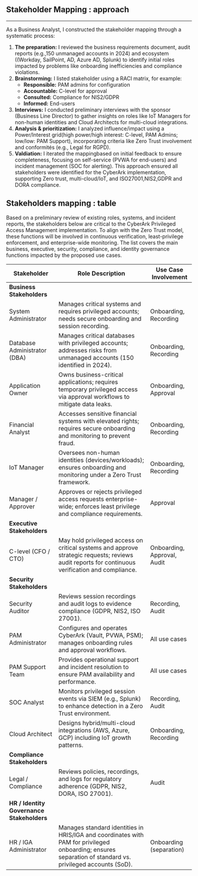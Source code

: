 ## Stakeholder Mapping : approach
___

As a Business Analyst, I constructed the stakeholder mapping through a systematic process: 
1.	**The preparation:** I reviewed the business requirements document, audit reports (e.g.,150  unmanaged accounts in 2024) and ecosystem ((Workday, SailPoint, AD, Azure AD, Splunk) to identify initial roles impacted by problems like onboarding inefficiencies and compliance violations.
2.	**Brainstorming:** I listed stakeholder using a RACI matrix, for example:
    - **Responsible:** PAM admins for configuration
    - **Accountable:** C-level for approval
    - **Consulted:** Compliance for NIS2/GDPR 
    - **Informed:** End-users
4.	**Interviews:** I conducted preliminary interviews with the sponsor (Business Line Director) to gather insights on roles like IoT Managers for non-human identities and Cloud Architects for multi-cloud integrations.
5. **Analysis & prioritization:** I analyzed influence/impact using a Power/Interest grid(high power/high interest: C-level, PAM Admins; low/low: PAM Support), incorporating criteria like Zero Trust involvement and conformités (e.g., Legal for RGPD).
6.	**Valdiation:** I iterated the mappingbased on initial feedback to ensure completeness, focusing on self-service (PVWA for end-users) and incident management (SOC for alerting). 
This approach ensured all stakeholders were identified for the CyberArk implementation, supporting Zero trust, multi-cloud/IoT, and ISO27001,NIS2,GDPR and DORA compliance. 



## Stakeholders mapping : table

Based on a preliminary review of existing roles, systems, and incident reports, the stakeholders below are critical to the CyberArk Privileged Access Management implementation.
To align with the Zero Trust model, these functions will be involved in continuous verification, least-privilege enforcement, and enterprise-wide monitoring.
The list covers the main business, executive, security, compliance, and identity governance functions impacted by the proposed use cases.

| Stakeholder | Role Description | Use Case Involvement |
|---|---|---|
| **Business Stakeholders** |  |  |
| System Administrator | Manages critical systems and requires privileged accounts; needs secure onboarding and session recording. | Onboarding, Recording |
| Database Administrator (DBA) | Manages critical databases with privileged accounts; addresses risks from unmanaged accounts (150 identified in 2024). | Onboarding, Recording |
| Application Owner | Owns business-critical applications; requires temporary privileged access via approval workflows to mitigate data leaks. | Onboarding, Approval |
| Financial Analyst | Accesses sensitive financial systems with elevated rights; requires secure onboarding and monitoring to prevent fraud. | Onboarding, Recording |
| IoT Manager | Oversees non-human identities (devices/workloads); ensures onboarding and monitoring under a Zero Trust framework. | Onboarding, Recording |
| Manager / Approver | Approves or rejects privileged access requests enterprise-wide; enforces least privilege and compliance requirements. | Approval |
| **Executive Stakeholders** |  |  |
| C-level (CFO / CTO) | May hold privileged access on critical systems and approve strategic requests; reviews audit reports for continuous verification and compliance. | Onboarding, Approval, Audit |
| **Security Stakeholders** |  |  |
| Security Auditor | Reviews session recordings and audit logs to evidence compliance (GDPR, NIS2, ISO 27001). | Recording, Audit |
| PAM Administrator | Configures and operates CyberArk (Vault, PVWA, PSM); manages onboarding rules and approval workflows. | All use cases |
| PAM Support Team | Provides operational support and incident resolution to ensure PAM availability and performance. | All use cases |
| SOC Analyst | Monitors privileged session events via SIEM (e.g., Splunk) to enhance detection in a Zero Trust environment. | Recording, Audit |
| Cloud Architect | Designs hybrid/multi-cloud integrations (AWS, Azure, GCP) including IoT growth patterns. | Onboarding, Recording |
| **Compliance Stakeholders** |  |  |
| Legal / Compliance | Reviews policies, recordings, and logs for regulatory adherence (GDPR, NIS2, DORA, ISO 27001). | Audit |
| **HR / Identity Governance Stakeholders** |  |  |
| HR / IGA Administrator | Manages standard identities in HRIS/IGA and coordinates with PAM for privileged onboarding; ensures separation of standard vs. privileged accounts (SoD). | Onboarding (separation) |

